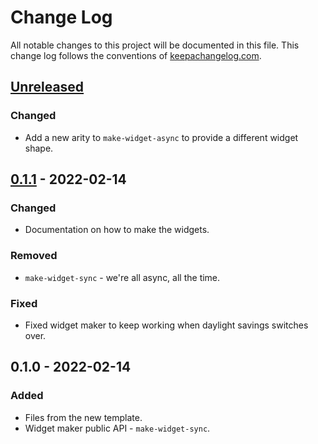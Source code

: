 # Change Log
All notable changes to this project will be documented in this file. This change log follows the conventions of [keepachangelog.com](http://keepachangelog.com/).

## [Unreleased]
### Changed
- Add a new arity to `make-widget-async` to provide a different widget shape.

## [0.1.1] - 2022-02-14
### Changed
- Documentation on how to make the widgets.

### Removed
- `make-widget-sync` - we're all async, all the time.

### Fixed
- Fixed widget maker to keep working when daylight savings switches over.

## 0.1.0 - 2022-02-14
### Added
- Files from the new template.
- Widget maker public API - `make-widget-sync`.

[Unreleased]: https://github.com/swirrl/zip-clj/compare/0.1.1...HEAD
[0.1.1]: https://github.com/swirrl/zip-clj/compare/0.1.0...0.1.1
